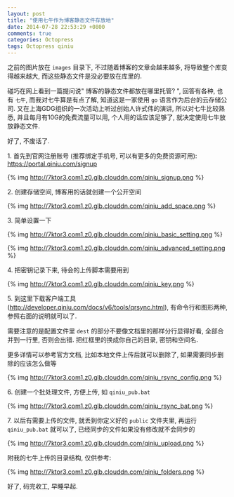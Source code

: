 ```yaml
---
layout: post
title: "使用七牛作为博客静态文件存放地"
date: 2014-07-28 22:53:29 +0800
comments: true
categories: Octopress
tags: Octopress qiniu
---
```

之前的图片放在 `images` 目录下, 不过随着博客的文章会越来越多, 将导致整个库变得越来越大, 而这些静态文件是没必要放在库里的. 

碰巧在网上看到一篇提问说" 博客的静态文件都放在哪里托管? ", 回答有各种, 也有 `七牛`, 而我对七牛算是有点了解, 知道这是一家使用 `go` 语言作为后台的云存储公司. 又在上海GDG组织的一次活动上听过创始人许式伟的演讲, 所以对七牛比较熟悉, 并且每月有10G的免费流量可以用, 个人用的话应该足够了, 就决定使用七牛放放静态文件.

好了, 不废话了.

1\. 首先到官网注册账号 (推荐绑定手机号, 可以有更多的免费资源可用): https://portal.qiniu.com/signup
<!--more-->
{% img http://7ktor3.com1.z0.glb.clouddn.com/qiniu_signup.png %}

2\. 创建存储空间, 博客用的话就创建一个公开空间

{% img http://7ktor3.com1.z0.glb.clouddn.com/qiniu_add_space.png %}

3\. 简单设置一下

{% img http://7ktor3.com1.z0.glb.clouddn.com/qiniu_basic_setting.png %}

{% img http://7ktor3.com1.z0.glb.clouddn.com/qiniu_advanced_setting.png %}

4\. 把密钥记录下来, 待会的上传脚本需要用到

{% img http://7ktor3.com1.z0.glb.clouddn.com/qiniu_key.png %}

5\. 到这里下载客户端工具 (http://developer.qiniu.com/docs/v6/tools/qrsync.html), 有命令行和图形两种, 参照右面的说明就可以了.

需要注意的是配置文件里 `dest` 的部分不要像文档里的那样分行显得好看, 全部合并到一行里, 否则会出错. 把红框里的换成你自己的目录, 密钥和空间名.

更多详情可以参考官方文档, 比如本地文件上传后就可以删除了, 如果需要同步删除的应该怎么做等

{% img http://7ktor3.com1.z0.glb.clouddn.com/qiniu_rsync_config.png %}

6\. 创建一个批处理文件, 方便上传, 如 `qiniu_pub.bat`

{% img http://7ktor3.com1.z0.glb.clouddn.com/qiniu_rsync_bat.png %}

7\. 以后有需要上传的文件, 就丢到你定义好的 `public` 文件夹里, 再运行 `qiniu_pub.bat` 就可以了, 已经同步的文件如果没有修改就不会同步的

{% img http://7ktor3.com1.z0.glb.clouddn.com/qiniu_upload.png %}

附我的七牛上传的目录结构, 仅供参考:

{% img http://7ktor3.com1.z0.glb.clouddn.com/qiniu_folders.png %}

好了, 码完收工, 早睡早起.
<!--more-->
